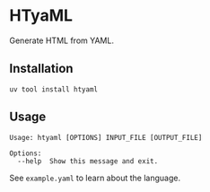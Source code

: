 # HTyaML

Generate HTML from YAML.

## Installation

`uv tool install htyaml`

## Usage

```
Usage: htyaml [OPTIONS] INPUT_FILE [OUTPUT_FILE]

Options:
  --help  Show this message and exit.
```

See `example.yaml` to learn about the language.
